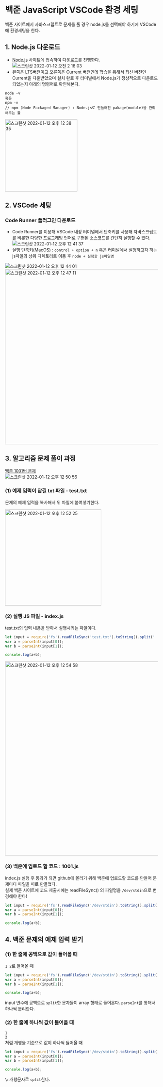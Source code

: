 # 백준 JavaScript VSCode 환경 세팅
백준 사이트에서 자바스크립트로 문제를 풀 경우 node.js를 선택해야 하기에 VSCode에 환경세팅을 한다.

## 1. Node.js 다운로드
- [Node.js](https://nodejs.org/en/) 사이트에 접속하여 다운로드를 진행한다.
![스크린샷 2022-01-12 오전 2 18 03](https://user-images.githubusercontent.com/77538818/148990399-7262aca9-de74-44a9-b06a-801198bae52d.png)  
- 왼쪽은 LTS버전이고 오른쪽은 Current 버전인데 학습을 위해서 최신 버전인 Current을 다운받았으며 설치 완료 후 터미널에서 Node.js가 정상적으로 다운로드 되었는지 아래의 명령어로 확인해본다.   
```
node -v
혹은
npm -v
// npm (Node Packaged Manager) : Node.js로 만들어진 pakage(module)을 관리해주는 툴
```
<img width="238" alt="스크린샷 2022-01-12 오후 12 38 35" src="https://user-images.githubusercontent.com/77538818/149059684-1c91f1e7-32be-4598-83b9-1c11b9bbcc6e.png">   

## 2. VSCode 세팅
### Code Runner 플러그인 다운로드
- Code Runner를 이용해 VSCode 내장 터미널에서 단축키를 사용해 자바스크립트를 비롯한 다양한 프로그래밍 언어로 구현된 소스코드를 간단히 실행할 수 있다.   
![스크린샷 2022-01-12 오후 12 41 37](https://user-images.githubusercontent.com/77538818/149059977-8ace8c88-f8ed-4827-a6c3-c4e4efcd8c5a.png)     
- 실행 단축키(MacOS) : `control + option + n` 혹은 터미널에서 실행하고자 하는 js파일의 상위 디렉토리로 이동 후 `node + 실행할 js파일명`   

![스크린샷 2022-01-12 오후 12 44 01](https://user-images.githubusercontent.com/77538818/149060165-00f9de7c-c960-40f5-9201-12a64946e7da.png)   
<img width="578" alt="스크린샷 2022-01-12 오후 12 47 11" src="https://user-images.githubusercontent.com/77538818/149060483-303fe65f-00f5-4b8e-978a-fcc001ef506a.png">     
 
 ## 3. 알고리즘 문제 풀이 과정
 [백준 1001번 문제](https://www.acmicpc.net/problem/1001)   
 ![스크린샷 2022-01-12 오후 12 50 56](https://user-images.githubusercontent.com/77538818/149060835-728e5f38-7edf-41c0-a96a-c3e86c6c1dc1.png)   
 ### (1) 예제 입력이 담길 txt 파일 - test.txt
 문제의 예제 입력을 복사해서 위 파일에 붙여넣기한다.   
 
 <img width="317" alt="스크린샷 2022-01-12 오후 12 52 25" src="https://user-images.githubusercontent.com/77538818/149060974-08e2c4dc-3ced-48ff-905b-290944704177.png">   
 
 ### (2) 실행 JS 파일 - index.js
 test.txt의 입력 내용을 받아서 실행시키는 파일이다.
```node.js
let input = require('fs').readFileSync('test.txt').toString().split(' ');
var a = parseInt(input[0]);
var b = parseInt(input[1]);

console.log(a+b);
 ```
 <img width="640" alt="스크린샷 2022-01-12 오후 12 54 58" src="https://user-images.githubusercontent.com/77538818/149061190-7039e36e-78ed-466d-813b-a78c105aec33.png"> 
 
 
 ### (3) 백준에 업로드 할 코드 : 1001.js
 index.js 실행 후 통과가 되면 github에 올리기 위해 백준에 업로드할 코드를 만들어 문제마다 파일을 따로 만들었다.   
 실제 백준 사이트에 코드 제출시에는 readFileSync() 의 파일명을 `/dev/stdin`으로 변경해야 한다!
 
 ```node.js
let input = require('fs').readFileSync('/dev/stdin').toString().split(' ');
var a = parseInt(input[0]);
var b = parseInt(input[1]);

console.log(a+b);
 ```

## 4. 백준 문제의 예제 입력 받기
### (1) 한 줄에 공백으로 값이 들어올 때
`1 2`로 들어올 때
 ```node.js
let input = require('fs').readFileSync('/dev/stdin').toString().split(' ');
var a = parseInt(input[0]);
var b = parseInt(input[1]);

console.log(a+b);
 ```
 input 변수에 공백으로 `split`한 문자들이 array 형태로 들어온다. `parseInt`를 통해서 하나씩 분리한다.
 
 ### (2) 한 줄에 하나씩 값이 들어올 때
 `1`   
 `2`   
 처럼 개행을 기준으로 값이 하나씩 들어올 때
  ```node.js
let input = require('fs').readFileSync('/dev/stdin').toString().split('\n');
var a = parseInt(input[0]);
var b = parseInt(input[1]);

console.log(a+b);
 ```
 `\n`개행문자로 `split`한다.
 
 

